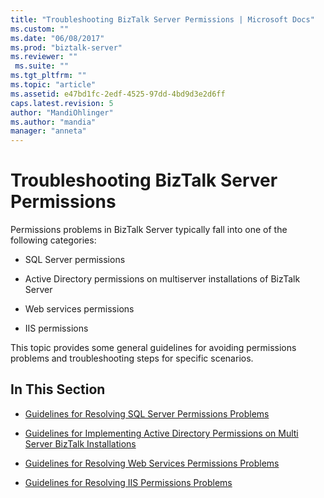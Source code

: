 ```yaml
---
title: "Troubleshooting BizTalk Server Permissions | Microsoft Docs"
ms.custom: ""
ms.date: "06/08/2017"
ms.prod: "biztalk-server"
ms.reviewer: ""
 ms.suite: ""
ms.tgt_pltfrm: ""
ms.topic: "article"
ms.assetid: e47bd1fc-2edf-4525-97dd-4bd9d3e2d6ff
caps.latest.revision: 5
author: "MandiOhlinger"
ms.author: "mandia"
manager: "anneta"
---
```

# Troubleshooting BizTalk Server Permissions
Permissions problems in BizTalk Server typically fall into one of the following categories:  
  
-   SQL Server permissions  
  
-   Active Directory permissions on multiserver installations of BizTalk Server  
  
-   Web services permissions  
  
-   IIS permissions  
  
 This topic provides some general guidelines for avoiding permissions problems and troubleshooting steps for specific scenarios.  
  
## In This Section  
  
-   [Guidelines for Resolving SQL Server Permissions Problems](../core/guidelines-for-resolving-sql-server-permissions-problems.md)  
  
-   [Guidelines for Implementing Active Directory Permissions on Multi Server BizTalk Installations](../core/implement-active-directory-permissions-on-multi-server-biztalk-installations.md)  
  
-   [Guidelines for Resolving Web Services Permissions Problems](../core/guidelines-for-resolving-web-services-permissions-problems.md)  
  
-   [Guidelines for Resolving IIS Permissions Problems](../core/guidelines-for-resolving-iis-permissions-problems.md)